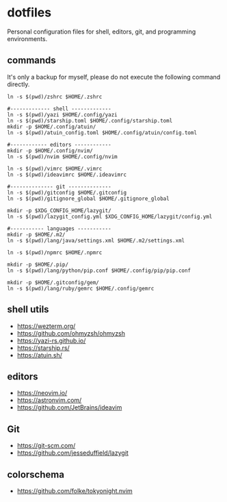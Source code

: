 # dotfiles

Personal configuration files for shell, editors, git, and programming environments.

## commands

It's only a backup for myself, please do not execute the following command directly.

```shell
ln -s $(pwd)/zshrc $HOME/.zshrc

#------------- shell -------------
ln -s $(pwd)/yazi $HOME/.config/yazi
ln -s $(pwd)/starship.toml $HOME/.config/starship.toml
mkdir -p $HOME/.config/atuin/
ln -s $(pwd)/atuin_config.toml $HOME/.config/atuin/config.toml

#------------ editors ------------
mkdir -p $HOME/.config/nvim/
ln -s $(pwd)/nvim $HOME/.config/nvim

ln -s $(pwd)/vimrc $HOME/.vimrc
ln -s $(pwd)/ideavimrc $HOME/.ideavimrc

#-------------- git --------------
ln -s $(pwd)/gitconfig $HOME/.gitconfig
ln -s $(pwd)/gitignore_global $HOME/.gitignore_global

mkdir -p $XDG_CONFIG_HOME/lazygit/
ln -s $(pwd)/lazygit_config.yml $XDG_CONFIG_HOME/lazygit/config.yml

#----------- languages -----------
mkdir -p $HOME/.m2/
ln -s $(pwd)/lang/java/settings.xml $HOME/.m2/settings.xml

ln -s $(pwd)/npmrc $HOME/.npmrc

mkdir -p $HOME/.pip/
ln -s $(pwd)/lang/python/pip.conf $HOME/.config/pip/pip.conf

mkdir -p $HOME/.gitconfig/gem/
ln -s $(pwd)/lang/ruby/gemrc $HOME/.config/gemrc

```

## shell utils

- https://wezterm.org/
- https://github.com/ohmyzsh/ohmyzsh
- https://yazi-rs.github.io/
- https://starship.rs/
- https://atuin.sh/

## editors

- https://neovim.io/
- https://astronvim.com/
- https://github.com/JetBrains/ideavim

## Git

- https://git-scm.com/
- https://github.com/jesseduffield/lazygit

## colorschema

- https://github.com/folke/tokyonight.nvim
